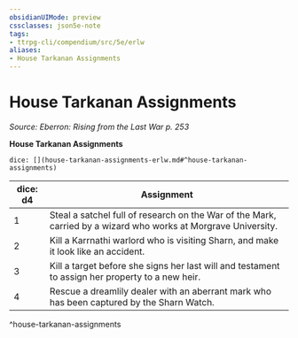 ```yaml
---
obsidianUIMode: preview
cssclasses: json5e-note
tags:
- ttrpg-cli/compendium/src/5e/erlw
aliases:
- House Tarkanan Assignments
---
```

# House Tarkanan Assignments
*Source: Eberron: Rising from the Last War p. 253* 

**House Tarkanan Assignments**

`dice: [](house-tarkanan-assignments-erlw.md#^house-tarkanan-assignments)`

| dice: d4 | Assignment |
|----------|------------|
| 1 | Steal a satchel full of research on the War of the Mark, carried by a wizard who works at Morgrave University. |
| 2 | Kill a Karrnathi warlord who is visiting Sharn, and make it look like an accident. |
| 3 | Kill a target before she signs her last will and testament to assign her property to a new heir. |
| 4 | Rescue a dreamlily dealer with an aberrant mark who has been captured by the Sharn Watch. |
^house-tarkanan-assignments